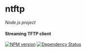 ntftp
=====

_Node.js project_

#### Streaming TFTP client ####

[![NPM version](https://badge.fury.io/js/argp.png)](http://badge.fury.io/js/argp "Fury Version Badge")
[![Dependency Status](https://david-dm.org/gagle/node-ntftp.png)](https://david-dm.org/gagle/node-ntftp "David Dependency Manager Badge")

